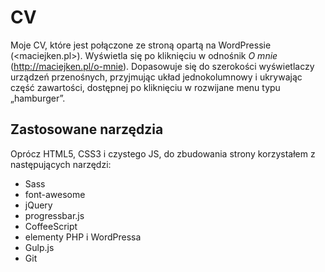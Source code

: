 # CV
Moje CV, które jest połączone ze stroną opartą na WordPressie (<maciejken.pl>). Wyświetla się po kliknięciu w odnośnik _O mnie_ (<http://maciejken.pl/o-mnie>). Dopasowuje się do szerokości wyświetlaczy urządzeń przenośnych, przyjmując układ jednokolumnowy i ukrywając część zawartości, dostępnej po kliknięciu w rozwijane menu typu „hamburger”.

## Zastosowane narzędzia
Oprócz HTML5, CSS3 i czystego JS, do zbudowania strony korzystałem z następujących narzędzi:
* Sass
* font-awesome
* jQuery
* progressbar.js
* CoffeeScript
* elementy PHP i WordPressa
* Gulp.js
* Git
